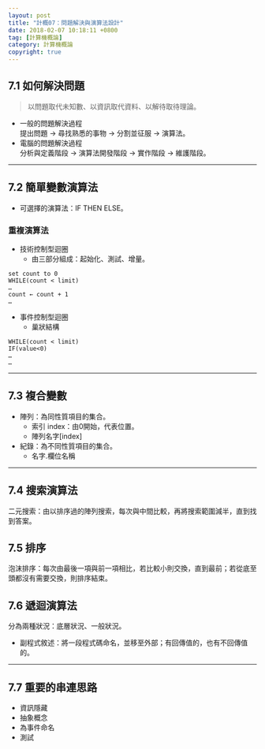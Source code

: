 ```yaml
---
layout: post
title: "計概07：問題解決與演算法設計"
date: 2018-02-07 10:18:11 +0800
tag: [計算機概論]
category: 計算機概論
copyright: true
---
```

## 7.1 如何解決問題
>以問題取代未知數、以資訊取代資料、以解待取待理論。

- 一般的問題解決過程<br>
提出問題 → 尋找熟悉的事物 → 分割並征服 → 演算法。
- 電腦的問題解決過程<br>
分析與定義階段 → 演算法開發階段 → 實作階段 → 維護階段。

<!-- more -->

---
## 7.2 簡單變數演算法
- 可選擇的演算法：IF THEN ELSE。

### 重複演算法
- 技術控制型迴圈
	- 由三部分組成：起始化、測試、增量。

```line_number:false
set count to 0
WHILE(count < limit)
…
count ← count + 1
…
```
- 事件控制型迴圈
	- 巢狀結構

```line_number:false
WHILE(count < limit)
IF(value<0)
…
…
```

---
## 7.3 複合變數
- 陣列：為同性質項目的集合。
	- 索引 index：由0開始，代表位置。
	- 陣列名字[index]
- 紀錄：為不同性質項目的集合。
	- 名字.欄位名稱

---
## 7.4 搜索演算法
二元搜索：由以排序過的陣列搜索，每次與中間比較，再將搜索範圍減半，直到找到答案。
## 7.5 排序
泡沫排序：每次由最後一項與前一項相比，若比較小則交換，直到最前；若從底至頭都沒有需要交換，則排序結束。
## 7.6 遞迴演算法
分為兩種狀況：底層狀況、一般狀況。

- 副程式敘述：將一段程式碼命名，並移至外部；有回傳值的，也有不回傳值的。

---
## 7.7 重要的串連思路
- 資訊隱藏
- 抽象概念
- 為事件命名
- 測試